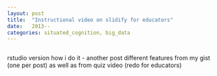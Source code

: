 ```yaml
---
layout: post
title:  "Instructional video on slidify for educators"
date:   2013--
categories: situated_cognition, big_data
---
```


![]()

rstudio version
how i do it - another post
different features from my gist (one per post) as well as from quiz video (redo for educators)